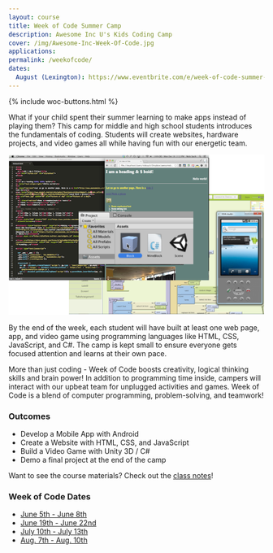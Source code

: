 ```yaml
---
layout: course
title: Week of Code Summer Camp
description: Awesome Inc U's Kids Coding Camp
cover: /img/Awesome-Inc-Week-Of-Code.jpg
applications: 
permalink: /weekofcode/
dates:
  August (Lexington): https://www.eventbrite.com/e/week-of-code-summer-camp-august-lexington-tickets-21394811457
---
```


{% include woc-buttons.html %}

What if your child spent their summer learning to make apps instead of playing them? This camp for middle and high school students introduces the fundamentals of coding. Students will create websites, hardware projects, and video games all while having fun with our energetic team.

![Week of Code screenshots of app, game, website](/img/weekofcode_screenshots.png)

By the end of the week, each student will have built at least one web page, app, and video game using programming languages like HTML, CSS, JavaScript, and C#. The camp is kept small to ensure everyone gets focused attention and learns at their own pace.

More than just coding - Week of Code boosts creativity, logical thinking skills and brain power! In addition to programming time inside, campers will interact with our upbeat team for unplugged activities and games. Week of Code is a blend of computer programming, problem-solving, and teamwork!

### Outcomes

- Develop a Mobile App with Android
- Create a Website with HTML, CSS, and JavaScript
- Build a Video Game with Unity 3D / C#
- Demo a final project at the end of the camp

Want to see the course materials? Check out the [class notes](/notes/weekofcode/)!

### Week of Code Dates

- [June 5th - June 8th](https://www.eventbrite.com/e/week-of-code-summer-camp-june-lexington-tickets-32132513212)
- [June 19th - June 22nd](https://www.eventbrite.com/e/week-of-code-summer-camp-june-lexington-tickets-32166551020)
- [July 10th - July 13th](https://www.eventbrite.com/e/week-of-code-summer-camp-july-lexington-tickets-32167073583)
- [Aug. 7th - Aug. 10th](https://www.eventbrite.com/e/week-of-code-summer-camp-august-lexington-tickets-32167133763)